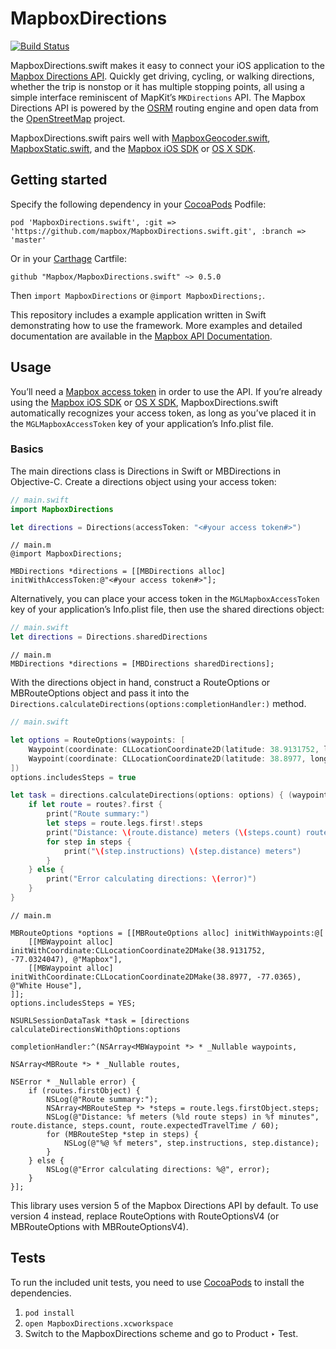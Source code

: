 # MapboxDirections

[![Build Status](https://www.bitrise.io/app/2f82077d3f083479.svg?token=mC783nGMKA3XrvcMCJAOLg&branch=master)](https://www.bitrise.io/app/2f82077d3f083479)

MapboxDirections.swift makes it easy to connect your iOS application to the [Mapbox Directions API](https://www.mapbox.com/directions/). Quickly get driving, cycling, or walking directions, whether the trip is nonstop or it has multiple stopping points, all using a simple interface reminiscent of MapKit’s `MKDirections` API. The Mapbox Directions API is powered by the [OSRM](http://project-osrm.org/) routing engine and open data from the [OpenStreetMap](https://www.openstreetmap.org/) project.

MapboxDirections.swift pairs well with [MapboxGeocoder.swift](https://github.com/mapbox/MapboxGeocoder.swift), [MapboxStatic.swift](https://github.com/mapbox/MapboxStatic.swift), and the [Mapbox iOS SDK](https://www.mapbox.com/ios-sdk/) or [OS X SDK](https://github.com/mapbox/mapbox-gl-native/tree/master/platform/osx).

## Getting started

Specify the following dependency in your [CocoaPods](http://cocoapods.org/) Podfile:

```podspec
pod 'MapboxDirections.swift', :git => 'https://github.com/mapbox/MapboxDirections.swift.git', :branch => 'master'
```

Or in your [Carthage](https://github.com/Carthage/Carthage) Cartfile:

```cartfile
github "Mapbox/MapboxDirections.swift" ~> 0.5.0
```

Then `import MapboxDirections` or `@import MapboxDirections;`.

This repository includes a example application written in Swift demonstrating how to use the framework. More examples and detailed documentation are available in the [Mapbox API Documentation](https://www.mapbox.com/api-documentation/?language=Swift#directions).

## Usage

You’ll need a [Mapbox access token](https://www.mapbox.com/developers/api/#access-tokens) in order to use the API. If you’re already using the [Mapbox iOS SDK](https://www.mapbox.com/ios-sdk/) or [OS X SDK](https://github.com/mapbox/mapbox-gl-native/tree/master/platform/osx), MapboxDirections.swift automatically recognizes your access token, as long as you’ve placed it in the `MGLMapboxAccessToken` key of your application’s Info.plist file.

### Basics

The main directions class is Directions in Swift or MBDirections in Objective-C. Create a directions object using your access token:

```swift
// main.swift
import MapboxDirections

let directions = Directions(accessToken: "<#your access token#>")
```

```objc
// main.m
@import MapboxDirections;

MBDirections *directions = [[MBDirections alloc] initWithAccessToken:@"<#your access token#>"];
```

Alternatively, you can place your access token in the `MGLMapboxAccessToken` key of your application’s Info.plist file, then use the shared directions object:

```swift
// main.swift
let directions = Directions.sharedDirections
```

```objc
// main.m
MBDirections *directions = [MBDirections sharedDirections];
```

With the directions object in hand, construct a RouteOptions or MBRouteOptions object and pass it into the `Directions.calculateDirections(options:completionHandler:)` method.

```swift
// main.swift

let options = RouteOptions(waypoints: [
    Waypoint(coordinate: CLLocationCoordinate2D(latitude: 38.9131752, longitude: -77.0324047), name: "Mapbox"),
    Waypoint(coordinate: CLLocationCoordinate2D(latitude: 38.8977, longitude: -77.0365), name: "White House"),
])
options.includesSteps = true

let task = directions.calculateDirections(options: options) { (waypoints, routes, error) in
    if let route = routes?.first {
        print("Route summary:")
        let steps = route.legs.first!.steps
        print("Distance: \(route.distance) meters (\(steps.count) route steps) in \(route.expectedTravelTime / 60) minutes")
        for step in steps {
            print("\(step.instructions) \(step.distance) meters")
        }
    } else {
        print("Error calculating directions: \(error)")
    }
}
```

```
// main.m

MBRouteOptions *options = [[MBRouteOptions alloc] initWithWaypoints:@[
    [[MBWaypoint alloc] initWithCoordinate:CLLocationCoordinate2DMake(38.9131752, -77.0324047), @"Mapbox"],
    [[MBWaypoint alloc] initWithCoordinate:CLLocationCoordinate2DMake(38.8977, -77.0365), @"White House"],
]];
options.includesSteps = YES;

NSURLSessionDataTask *task = [directions calculateDirectionsWithOptions:options
                                                      completionHandler:^(NSArray<MBWaypoint *> * _Nullable waypoints,
                                                                          NSArray<MBRoute *> * _Nullable routes,
                                                                          NSError * _Nullable error) {
    if (routes.firstObject) {
        NSLog(@"Route summary:");
        NSArray<MBRouteStep *> *steps = route.legs.firstObject.steps;
        NSLog(@"Distance: %f meters (%ld route steps) in %f minutes", route.distance, steps.count, route.expectedTravelTime / 60);
        for (MBRouteStep *step in steps) {
            NSLog(@"%@ %f meters", step.instructions, step.distance);
        }
    } else {
        NSLog(@"Error calculating directions: %@", error);
    }
}];
```

This library uses version 5 of the Mapbox Directions API by default. To use version 4 instead, replace RouteOptions with RouteOptionsV4 (or MBRouteOptions with MBRouteOptionsV4).

## Tests

To run the included unit tests, you need to use [CocoaPods](http://cocoapods.org) to install the dependencies. 

1. `pod install`
1. `open MapboxDirections.xcworkspace`
1. Switch to the MapboxDirections scheme and go to Product ‣ Test.
